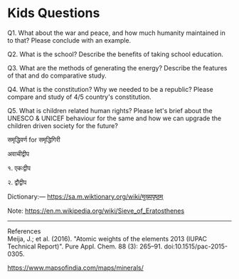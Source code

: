 # Kids Questions

Q1. What about the war and peace, and how much humanity maintained in to that? Please conclude with an example.

Q2. What is the school? Describe the benefits of taking school education.

Q3. What are the methods of generating the energy? Describe the features of that and do comparative study.

Q4. What is the constitution? Why we needed to be a republic? Please compare and study of 4/5 country's constitution.

Q5. What is children related human rights? Please let's brief about the UNESCO & UNICEF behaviour for the same and how we can upgrade the children driven society for the future?

समृद्धिवर्ण for समृद्धिगिरी

अवाचीद्वीप

१. एकःद्वीप

२. द्वौद्वीप

Dictionary:— https://sa.m.wiktionary.org/wiki/मुख्यपृष्ठम्

Note: https://en.m.wikipedia.org/wiki/Sieve_of_Eratosthenes

---------
References	
 Meija, J.; et al. (2016). "Atomic weights of the elements 2013 (IUPAC Technical Report)". Pure Appl. Chem. 88 (3): 265–91. doi:10.1515/pac-2015-0305.
 
 https://www.mapsofindia.com/maps/minerals/

